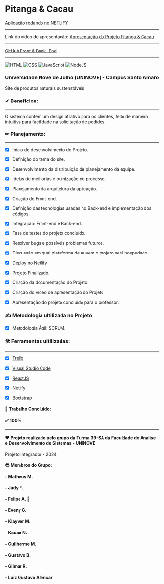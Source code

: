 # Pitanga & Cacau

[Aplicação rodando no NETLIFY](https://pitangaecacau.netlify.app/)
____________________

Link do vídeo de apresentação: [Apresentação do Projeto Pitanga & Cacau](https://www.youtube.com/watch?v=R0nU7KfQ-yM)
____________________

[GitHub Front & Back- End](https://github.com/mathxusohai/Pitanga-e-Cacau.git)
_______
![HTML](https://img.shields.io/badge/HTML5-E34F26?style=flat-square&logo=html5&logoColor=white)
![CSS](https://img.shields.io/badge/CSS-1572B6?&style=flat-square&logo=css3&logoColor=white)
![JavaScript](https://img.shields.io/badge/JavaScript-323330?style=flat-square&logo=javascript&logoColor=F7DF1E)
![NodeJS](https://img.shields.io/badge/Node.js-43853D?style=flat-square&logo=node.js&logoColor=white)


### Universidade Nove de Julho (UNINOVE) - Campus Santo Amaro

Site de produtos naturais sustenstáveis

### ✔ Beneficios:
____________________

O sistema contém um design atrativo para os clientes, feito de maneira intuitiva para facilidade na solicitação de pedidos.

### ✏ Planejamento:
____________________

- [x] Início do desenvolvimento do Projeto. 
- [x] Definição do tema do site.
- [x] Desenvolvimento da distribuição de planejamento da equipe. 
- [x] Ideias de melhorias e otimização do processo.
- [x] Planejamento da arquitetura da aplicação.
- [x] Criação do Front-end.
- [x] Definição das tecnologias usadas no Back-end e implementação dos códigos.
- [x] Integração: Front-end e Back-end.
- [x] Fase de testes do projeto concluído. 
- [x] Resolver bugs e possíveis problemas futuros.
- [x] Discussão em qual plataforma de nuvem o projeto será hospedado.
- [x] Deploy no Netlify 
- [x] Projeto Finalizado.
- [x] Criação da documentação do Projeto.
- [x] Criação do vídeo de apresentação do Projeto.
- [x] Apresentação do projeto concluído para o professor.



### ✍ Metodologia ultilizada no Projeto
- [x] Metodologia Ágil: SCRUM.


### 🛠 Ferramentas ultilizadas:
____________________

- [x] [Trello](https://trello.com/)
- [x] [Visual Studio Code](https://code.visualstudio.com/)
- [x] [ReactJS](https://reactjs.org/)
- [x] [Netlify](https://www.apachefriends.org/pt_br/dowload.html)
- [x] [Bootstrap](https://getbootstrap.com/) 






















#### 📑 Trabalho Concluido: 
#### ✅ 100% 

______________________________________

#### ❤ Projeto realizado pelo grupo da Turma 39-SA da Faculdade de Analise e Desenvolvimento de Sistemas - UNINOVE
Projeto Integrador - 2024

#### 😎 Membros do Grupo:
#### - Matheus M.
#### - Jady F.
#### - Felipe A. 🐶
#### - Eveny G.
#### - Klayver M.
#### - Kauan N.
#### - Guilherme M.
#### - Gustavo B.
#### - Gilmar R.
#### - Luiz Gustavo Alencar
